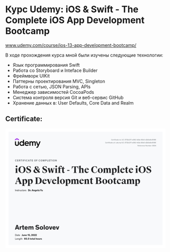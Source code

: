 # Курс Udemy: iOS & Swift - The Complete iOS App Development Bootcamp
www.udemy.com/course/ios-13-app-development-bootcamp/

В ходе прохождения курса мной были изучены следующие технологии:
- Язык программирования Swift
- Работа со Storyboard и Inteface Builder
- Фреймворк UIKit
- Паттерны проектирования MVC, Singleton
- Работа с сетью, JSON Parsing, APIs
- Менеджер зависимостей CocoaPods
- Система контроля версия Git и веб-сервис GitHub
- Хранение данных в: User Defaults, Core Data and Realm

## Certificate:
![Certificate](Certificate.png)
